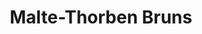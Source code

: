 ---
layout:
title: Malte-Thorben Bruns
description: 
image: /assets/malte.jpg
page-category: mentor
---